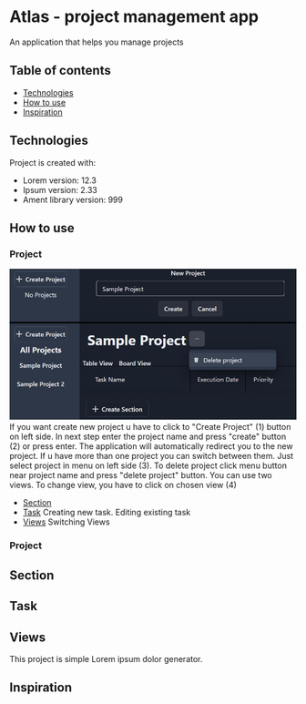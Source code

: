 # Atlas - project management app

An application that helps you manage projects

## Table of contents

- [Technologies](#technologies)
- [How to use](#how-to-use)
- [Inspiration](#inspiration)

## Technologies

Project is created with:

- Lorem version: 12.3
- Ipsum version: 2.33
- Ament library version: 999

## How to use

### Project

![screen](./src//images/creatingProject.jpg)
If you want create new project u have to click to "Create Project" (1) button on left side. In next step enter the project name and press "create" button (2) or press enter. The application will automatically redirect you to the new project. If u have more than one project you can switch between them. Just select project in menu on left side (3). To delete project click menu button near project name and press "delete project" button. You can use two views. To change view, you have to click on
chosen view (4)

- [Section](#section)
- [Task](#task)
  Creating new task.
  Editing existing task
- [Views](views)
  Switching Views

### Project

## Section

## Task

## Views

This project is simple Lorem ipsum dolor generator.

## Inspiration
